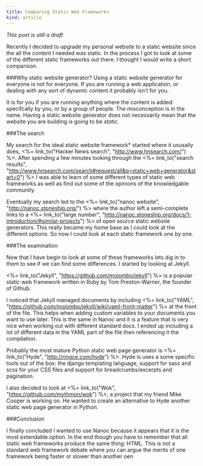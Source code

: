 ```yaml
---
title: Comparing Static Web Frameworks
kind: article
---
```


*This post is still a draft*

Recently I decided to upgrade my personal website to a static website since the all the content I needed was static. In the process I got to look at some of the different static frameworks out there. I thought I would write a short comparison.

###Why static website generator?
Using a static website generator for everyone is not for everyone. If you are running a web application, or dealing with any sort of dynamic content it probably isn't for you.

It is for you if you are running anything where the content is added specifcally by you, or by a group of people. The misconception is in the name. Having a static website generator does not necessarily mean that the website you are building is going to be *static*.  

###The search

My search for the ideal static website framework* started where it ususally does, <%= link_to("Hacker News search", "http://www.hnsearch.com/") %>. After spending a few minutes looking through the <%= link_to("search results", "http://www.hnsearch.com/search#request/all&q=static+web+generator&start=0") %> I was able to learn of some different types of static web frameworks as well as find out some of the opinions of the knowledgable community.

Eventually my search led to the <%= link_to("nanoc website", "http://nanoc.stoneship.org/") %> where the author left a semi-complete links to a <%= link_to("large number", "http://nanoc.stoneship.org/docs/1-introduction/#similar-projects") %> of open source static website generators. This really became my home base as I could look at the different options. So now I could look at each static framework one by one.

###The examination

Now that I have begin to look at some of these frameworks lets dig in to them to see if we can find some differences. I started by looking at Jekyll.

<%= link_to("Jekyll", "https://github.com/mojombo/jekyll") %> is a popular static web framework written in Ruby by Tom Preston-Warner, the founder of Github.

I noticed that Jekyll managed documents by including <%= link_to("YAML", "https://github.com/mojombo/jekyll/wiki/yaml-front-matter") %> at the front of the file. This helps when adding custom variables to your documents you want to use later. This is the same in Nanoc and it is a feature that is very nice when working out with different standard docs. I ended up including a lot of different data in the YAML part of the file then referencing it the compilation. 

Probably the most mature Python static web page generator is <%= link_to("Hyde", "http://ringce.com/hyde") %>. Hyde is uses a some specific tools out of the box: the django templating language, support for sass and scss for your CSS files and support for breadcrumbs/excerpts and pagination.

I also decided to look at <%= link_to("Wok", "https://github.com/mythmon/wok") %>, a project that my friend Mike Cooper is working on. He wanted to create an alternative to Hyde another static web page generator in Python. 

###Conclusion

I finally concluded I wanted to use Nanoc because it appears that it is the most extendable option. In the end though you have to remember that all static web frameworks produce the same thing: HTML. This is not a standard web framework debate where you can argue the merits of one framework being faster or slower than another oen
